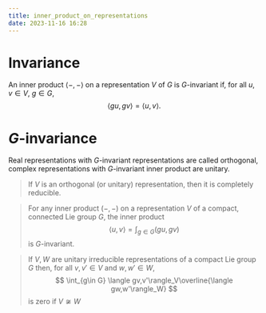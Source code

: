 ```yaml
---
title: inner_product_on_representations
date: 2023-11-16 16:28
---
```

# Invariance
An inner product $\langle-,-\rangle$ on a representation $V$ of $G$ is
$G$-invariant if, for all $u,v\in V$, $g\in G$,
$$
\langle gu, gv \rangle = \langle u,v\rangle.
$$

# $G$-invariance
Real representations with $G$-invariant representations are called orthogonal,
complex representations with $G$-invariant inner product are unitary.

> If $V$ is an orthogonal (or unitary) representation, then it is completely
> reducible.

> For any inner product $(-,-)$ on a representation $V$ of a compact, connected Lie group $G$, the inner product
> $$
> \langle u,v\rangle = \int_{g\in G} (gu, gv)
> $$
> is $G$-invariant.

> If $V,W$ are unitary irreducible representations of a compact Lie group $G$ then, for all $v,v'\in V$ and $w,w'\in W$,
> $$
  \int_{g\in G} \langle gv,v'\rangle_V\overline{\langle gw,w'\rangle_W}
  $$
> is zero if $V\not\cong W$ 
